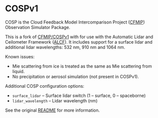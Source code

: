 # COSPv1

COSP is the Cloud Feedback Model Intercomparison Project ([CFMIP](https://www.earthsystemcog.org/projects/cfmip/)) Observation Simulator Package.

This is a fork of [CFMIP/COSPv1](https://github.com/CFMIP/COSPv1) with for
use with the Automatic Lidar and Ceilometer Framework ([ALCF](https://alcf-lidar.github.io)).
It includes support for a surface lidar and additional lidar wavelengths: 532 nm, 910 nm and 1064 nm.

Known issues:

- Mie scattering from ice is treated as the same as Mie scattering from liquid.
- No precipitation or aerosol simulation (not present in COSPv1).

Additional COSP configuration options:

- `surface_lidar` – Surface lidar switch (1 – surface, 0 – spaceborne)
- `lidar_wavelength` – Lidar wavelength (nm)

See the original [README](README.txt) for more information.
